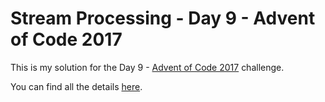 # Stream Processing  - Day 9 - Advent of Code 2017

This is my solution for the Day 9 - [Advent of Code 2017](http://adventofcode.com/2017/) challenge.

You can find all the details [here](http://adventofcode.com/2017/day/9").